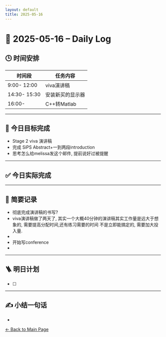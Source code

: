 ```yaml
---
layout: default
title: 2025-05-16
---
```


# 📅 2025-05-16 – Daily Log

## 🕒 时间安排

| 时间段 | 任务内容 |
|--------|----------| 
| 9:00- 12:00 | viva演讲稿  | 
| 14:30- 15:30 | 安装新买的显示器  | 
| 16:00-  | C++转Matlab  | 

---

## 🎯 今日目标完成

- Stage 2 viva 演讲稿
- 完成 SiPS Abstract+一到两段introduction
- 思考怎么给melissa发这个邮件, 提前说好过被提醒

---
## ✅ 今日实际完成



---

## 🧠 简要记录

- 彻底完成演讲稿的书写?
- viva演讲稿做了两天了, 其实一个大概40分钟的演讲稿其实工作量是远大于想象的, 需要提高分配时间,还有练习需要的时间 不是立即能搞定的, 需要加大投入量.
-
- 开始写conference
- 


---

## 🪜 明日计划
- [ ] 



---

## ✍️ 小结一句话
-
[← Back to Main Page](/index.md)
